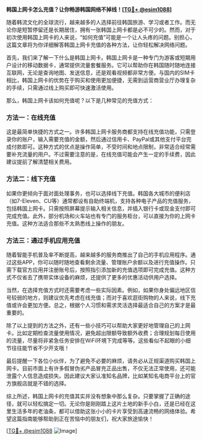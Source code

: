 **韩国上网卡怎么充值？让你畅游韩国网络不掉线！[[TG💪+ @esim1088](https://t.me/s/esim1088)]**

随着韩流文化的全球流行，越来越多的人选择前往韩国旅游、学习或者工作。而无论你是短暂停留还是长期居住，拥有一张韩国上网卡都是必不可少的。然而，对于初次使用韩国上网卡的人来说，“如何充值”可能是一个让人头疼的问题。别担心，这篇文章将为你详细解答韩国上网卡充值的各种方法，让你轻松解决网络问题。

首先，我们来了解一下什么是韩国上网卡。韩国上网卡是一种专门为游客或短期用户设计的移动数据卡，通常提供流量套餐服务。它可以帮助你在韩国随时随地连接互联网，无论是查询地图、发送信息，还是观看视频都非常方便。与国内的SIM卡相比，韩国上网卡的优势在于购买和使用更加便捷，无需到运营商营业厅办理复杂的手续，只需通过线上购买即可快速激活使用。

那么，韩国上网卡该如何充值呢？以下是几种常见的充值方式：

### 方法一：在线充值

这是最简单快捷的方式之一。许多韩国上网卡服务商都支持在线充值功能，只需登录你的账户，输入需要充值的金额，然后通过信用卡、PayPal或其他支付平台完成付款即可。这种方式的优点是操作简单，不受时间和地点限制，非常适合经常需要补充流量的用户。不过需要注意的是，在线充值可能会产生一定的手续费，因此建议提前了解清楚相关费用。

### 方法二：线下充值

如果你更倾向于面对面处理事务，也可以选择线下充值。韩国各大城市的便利店（如7-Eleven、CU等）通常都设有自助终端机，支持各种电子产品的充值服务，包括韩国上网卡。只需按照屏幕提示输入相关信息，并插入银行卡或现金支付即可完成充值。此外，部分机场和火车站也有专门的服务柜台，可以直接为你的上网卡充值。这种方法适合那些不太熟悉线上操作的朋友。

### 方法三：通过手机应用充值

随着智能手机普及率不断提高，越来越多的服务商推出了自己的手机应用程序。通过这些APP，你可以随时随地查看剩余流量、管理账户余额以及进行充值操作。只需下载官方应用并注册账号后，按照指引添加新的充值选项即可完成充值。这种方式不仅省去了携带实体设备的麻烦，还提供了更多的优惠活动供用户选择。

当然，在选择充值方式时还需要考虑一些实际因素。例如，如果你身处偏远地区信号较弱的地方，则建议优先考虑在线充值；而对于喜欢逛街购物的人来说，线下充值或许会更加方便。总之，根据个人习惯和需求灵活选择最适合自己的方案才是最重要的。

除了以上提到的方法之外，还有一些小技巧可以帮助大家更好地管理自己的上网卡。比如定期检查流量使用情况，避免超出限额导致额外收费；合理规划每日使用的流量，尽量将非紧急任务安排在WiFi环境下完成等等。这些看似不起眼的小细节往往能节省不少开支哦！

最后提醒一下各位小伙伴，为了避免不必要的麻烦，请务必从正规渠道购买韩国上网卡。目前市面上有许多假冒伪劣产品冒充正品出售，不仅无法正常使用，还可能泄露个人信息造成损失。因此建议大家认准知名品牌，比如某知名电商平台上的官方旗舰店就是不错的选择。

综上所述，韩国上网卡的充值其实并没有想象中那么复杂。只要掌握了正确的途径，就可以轻松搞定一切。无论你是刚刚踏上这片土地的新手小白，还是已经在这里生活多年的老油条，都可以借助这张小小的卡片享受到高速流畅的网络体验。希望这篇指南能够帮助到正在苦恼中的朋友们，祝大家旅途愉快！

[[TG💪+ @esim1088](https://t.me/s/esim1088) ![Image](https://i.postimg.cc/4NQfJmqS/Snipaste-2025-05-13-00-14-12.png)]